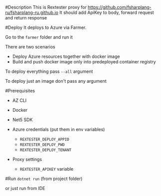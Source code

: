 #Description
This is Rextester proxy for https://github.com/fsharplang-ru/fsharplang-ru.github.io
It should add ApiKey to body, forward request and return response

#Deploy
It deploys to Azure via Farmer.

Go to the `farmer` folder and run it

There are two scenarios
- Deploy Azure resources together with docker image
- Build and push docker image only into predeployed container registry

To deploy everything pass `--all` argument

To deploy just an image don't pass any argument

#Prerequisites
- AZ CLI
- Docker
- Net5 SDK 

- Azure credentials (put them in env variables)
    - `REXTESTER_DEPLOY_APPID`
    - `REXTESTER_DEPLOY_PWD`
    - `REXTESTER_DEPLOY_TENANT`

- Proxy settings
    - `REXTESTER_APIKEY` variable

#Run
`dotnet run` (from project folder)

or just run from IDE